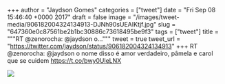 
+++
author = "Jaydson Gomes"
categories = ["tweet"]
date = "Fri Sep 08 15:46:40 +0000 2017"
draft = false
image = "/images/tweet-media/906182004324134913-DJNh90sUEAIKtjf.jpg"
slug = "647360e0c87561be2b1bc30886c73618495be9f3"
tags = ["tweet"]
title = """RT @zenorocha: @jaydson o..."""
tweet = true
tweet_url = "https://twitter.com/jaydson/status/906182004324134913"
+++
RT @zenorocha: @jaydson o nome disso é amor verdadeiro, pâmela e carol que se cuidem https://t.co/bwy0UleLNX

![](/images/tweet-media/906182004324134913-DJNh90sUEAIKtjf.jpg)